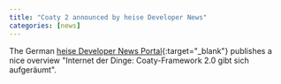 ```yaml
---
title: "Coaty 2 announced by heise Developer News"
categories: [news]
---
```


The German [heise Developer News Portal](https://heise.de/-4684445){:target="_blank"}
publishes a nice overview "Internet der Dinge: Coaty-Framework 2.0 gibt sich
aufgeräumt".

